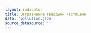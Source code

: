 ```yaml
---
layout: indicator
title: Загрязнение твёрдыми частицами
data: 'pollution.json'
source_datasource: ''
---
```

